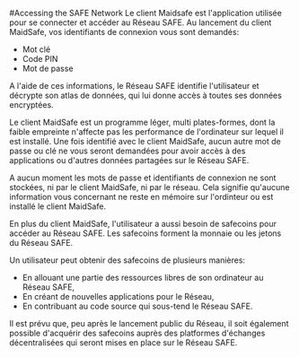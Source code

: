 #Accessing the SAFE Network
Le client Maidsafe est l'application utilisée pour se connecter et accéder au Réseau SAFE. Au lancement du client MaidSafe, vos identifiants de connexion vous sont demandés:

* Mot clé
* Code PIN
* Mot de passe

A l'aide de ces informations, le Réseau SAFE identifie l'utilisateur et décrypte son atlas de données, qui lui donne accès à toutes ses données encryptées.

Le client MaidSafe est un programme léger, multi plates-formes, dont la faible empreinte n'affecte pas les performance de l'ordinateur sur lequel il est installé. Une fois identifié avec le client MaidSafe, aucun autre mot de passe ou clé ne vous seront demandées pour avoir accès à des applications ou d'autres données partagées sur le Réseau SAFE.

A aucun moment les mots de passe et identifiants de connexion ne sont stockées, ni par le client MaidSafe, ni par le réseau. Cela signifie qu'aucune information vous concernant ne reste en mémoire sur l'ordinteur ou est installé le client MaidSafe.

En plus du client MaidSafe, l'utilisateur a aussi besoin de safecoins pour accéder au Réseau SAFE. Les safecoins forment la monnaie ou les jetons du Réseau SAFE.

Un utilisateur peut obtenir des safecoins de plusieurs manières:

* En allouant une partie des ressources libres de son ordinateur au Réseau SAFE,
* En créant de nouvelles applications pour le Réseau,
* En contribuant au code source qui sous-tend le Réseau SAFE.

Il est prévu que, peu après le lancement public du Réseau, il soit également possible d'acquérir des safecoins auprès des platformes d'échanges décentralisées qui seront mises en place sur le Réseau SAFE.